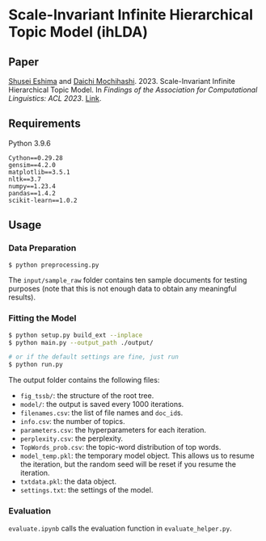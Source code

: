 # Scale-Invariant Infinite Hierarchical Topic Model (ihLDA)

## Paper
<a href="https://shusei-e.github.io/" target="_blank">Shusei Eshima</a> and <a href="http://chasen.org/~daiti-m/index.html" target="_blank">Daichi Mochihashi</a>. 2023. Scale-Invariant Infinite Hierarchical Topic Model. In *Findings of the Association for Computational Linguistics: ACL 2023*. [Link](https://aclanthology.org/2023.findings-acl.745/).


## Requirements
Python 3.9.6
```
Cython==0.29.28
gensim==4.2.0
matplotlib==3.5.1
nltk==3.7
numpy==1.23.4
pandas==1.4.2
scikit-learn==1.0.2
```

## Usage

### Data Preparation
```bash
$ python preprocessing.py
```
The `input/sample_raw` folder contains ten sample documents for testing purposes (note that this is not enough data to obtain any meaningful results).

### Fitting the Model
```bash
$ python setup.py build_ext --inplace
$ python main.py --output_path ./output/

# or if the default settings are fine, just run
$ python run.py
```

The output folder contains the following files:
- `fig_tssb/`: the structure of the root tree.
- `model/`: the output is saved every 1000 iterations.
- `filenames.csv`: the list of file names and `doc_id`s.
- `info.csv`: the number of topics.
- `parameters.csv`: the hyperparameters for each iteration.
- `perplexity.csv`: the perplexity.
- `TopWords_prob.csv`: the topic-word distribution of top words.
- `model_temp.pkl`: the temporary model object. This allows us to resume the iteration, but the random seed will be reset if you resume the iteration.
- `txtdata.pkl`: the data object.
- `settings.txt`: the settings of the model.

### Evaluation
`evaluate.ipynb` calls the evaluation function in `evaluate_helper.py`.
